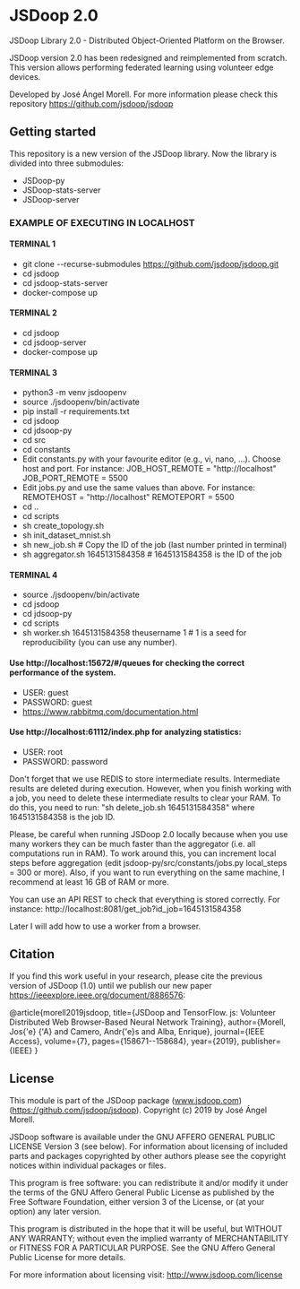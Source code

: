 # JSDoop 2.0
JSDoop Library 2.0 - Distributed Object-Oriented Platform on the Browser.

JSDoop version 2.0 has been redesigned and reimplemented from scratch. This version allows performing federated learning using volunteer edge devices. 

Developed by José Ángel Morell. 
For more information please check this repository https://github.com/jsdoop/jsdoop

## Getting started
This repository is a new version of the JSDoop library. Now the library is divided into three submodules:
- JSDoop-py
- JSDoop-stats-server
- JSDoop-server

### EXAMPLE OF EXECUTING IN LOCALHOST
#### TERMINAL 1
- git clone --recurse-submodules https://github.com/jsdoop/jsdoop.git
- cd jsdoop
- cd jsdoop-stats-server
- docker-compose up

#### TERMINAL 2
- cd jsdoop
- cd jsdoop-server
- docker-compose up

#### TERMINAL 3
- python3 -m venv jsdoopenv
- source ./jsdoopenv/bin/activate
- pip install -r requirements.txt 
- cd jsdoop
- cd jdsoop-py
- cd src
- cd constants
- Edit constants.py with your favourite editor (e.g., vi, nano, ...). Choose host and port. For instance: JOB_HOST_REMOTE = "http://localhost" JOB_PORT_REMOTE = 5500
- Edit jobs.py and use the same values than above. For instance: REMOTEHOST = "http://localhost" REMOTEPORT = 5500 
- cd ..
- cd scripts
- sh create_topology.sh
- sh init_dataset_mnist.sh
- sh new_job.sh # Copy the ID of the job (last number printed in terminal)
- sh aggregator.sh 1645131584358 # 1645131584358 is the ID of the job

#### TERMINAL 4
- source ./jsdoopenv/bin/activate
- cd jsdoop
- cd jdsoop-py
- cd scripts
- sh worker.sh 1645131584358 theusername 1 # 1 is a seed for reproducibility (you can use any number).


#### Use http://localhost:15672/#/queues for checking the correct performance of the system.
- USER: guest
- PASSWORD: guest
- https://www.rabbitmq.com/documentation.html

#### Use http://localhost:61112/index.php for analyzing statistics:
- USER: root
- PASSWORD: password


Don't forget that we use REDIS to store intermediate results. Intermediate results are deleted during execution. However, when you finish working with a job, you need to delete these intermediate results to clear your RAM. To do this, you need to run: "sh delete_job.sh 1645131584358" where 1645131584358 is the job ID.

Please, be careful when running JSDoop 2.0 locally because when you use many workers they can be much faster than the aggregator (i.e. all computations run in RAM). To work around this, you can increment local steps before aggregation (edit jsdoop-py/src/constants/jobs.py local_steps = 300 or more). Also, if you want to run everything on the same machine, I recommend at least 16 GB of RAM or more.

You can use an API REST to check that everything is stored correctly. For instance:
http://localhost:8081/get_job?id_job=1645131584358


Later I will add how to use a worker from a browser.

## Citation
If you find this work useful in your research, please cite the previous version of JSDoop (1.0) until we publish our new paper  https://ieeexplore.ieee.org/document/8886576:

  @article{morell2019jsdoop,
    title={JSDoop and TensorFlow. js: Volunteer Distributed Web Browser-Based Neural Network Training},
    author={Morell, Jos{\'e} {\'A} and Camero, Andr{\'e}s and Alba, Enrique},
    journal={IEEE Access},
    volume={7},
    pages={158671--158684},
    year={2019},
    publisher={IEEE}
  }

## License
This module is part of the JSDoop package (www.jsdoop.com) (https://github.com/jsdoop/jsdoop).
Copyright (c) 2019 by José Ángel Morell.

JSDoop software is available under the GNU AFFERO GENERAL 
PUBLIC LICENSE Version 3 (see below). For information about 
licensing of included parts and packages copyrighted by other authors 
please see the copyright notices within individual packages or files.

This program is free software: you can redistribute it and/or modify
it under the terms of the GNU Affero General Public License as
published by the Free Software Foundation, either version 3 of the
License, or (at your option) any later version.

This program is distributed in the hope that it will be useful,
but WITHOUT ANY WARRANTY; without even the implied warranty of
MERCHANTABILITY or FITNESS FOR A PARTICULAR PURPOSE.  See the
GNU Affero General Public License for more details.

For more information about licensing visit:
http://www.jsdoop.com/license
